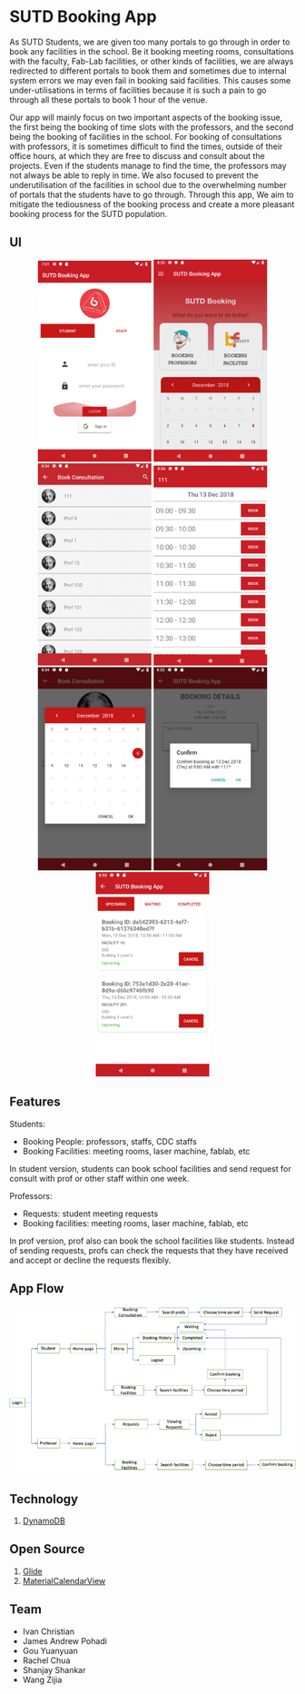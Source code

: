 # SUTD Booking App

As SUTD Students, we are given too many portals to go through in order to book any facilities in the school. Be it booking meeting rooms, consultations with the faculty, Fab-Lab facilities, or other kinds of facilities, we are always redirected to different portals to book them and sometimes due to internal system errors we may even fail in booking said facilities. This causes some under-utilisations in terms of facilities because it is such a pain to go through all these portals to book 1 hour of the venue. 

Our app will mainly focus on two important aspects of the booking issue, the first being the booking of time slots with the professors, and the second being the booking of facilities in the school. For booking of consultations with professors, it is sometimes difficult to find the times, outside of their office hours, at which they are free to discuss and consult about the projects. Even if the students manage to find the time, the professors may not always be able to reply in time. We also focused to prevent the underutilisation of the facilities in school due to the overwhelming number of portals that the students have to go through. Through this app, We aim to mitigate the tediousness of the booking process and create a more pleasant booking process for the SUTD population.


## UI

<p align='center'>
  <img src='images/1.png' width=200px/>
  <img src='images/2.png' width=200px/>
  <img src='images/3.png' width=200px/>
  <img src='images/4.png' width=200px/>
  <img src='images/5.png' width=200px/>
  <img src='images/6.png' width=200px/>
  <img src='images/7.png' width=200px/>
</p>

## Features

Students:
- Booking People: professors, staffs, CDC staffs
- Booking Facilities:  meeting rooms, laser machine, fablab, etc

In student version, students can book school facilities and send request for consult with prof or other staff within one week. 


Professors:
- Requests: student meeting requests
- Booking facilities: meeting rooms, laser machine, fablab, etc

In prof version, prof also can book the school facilities like students. Instead of sending requests, profs can check the requests that they have received and accept or decline the requests flexibly.

## App Flow

<p align='center'>
  <img src='images/app_flow.png' width=600px/>
</p>

## Technology

1. [DynamoDB][1]

## Open Source
1. [Glide][2]
2. [MaterialCalendarView][3]

## Team
- Ivan Christian
- James Andrew Pohadi
- Gou Yuanyuan
- Rachel Chua
- Shanjay Shankar
- Wang Zijia

[1]: https://aws.amazon.com/dynamodb/
[2]: https://github.com/bumptech/glide
[3]: https://github.com/Applandeo/Material-Calendar-View
